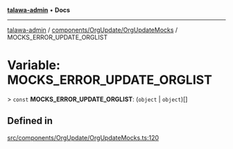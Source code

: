 [**talawa-admin**](../../../../README.md) • **Docs**

***

[talawa-admin](../../../../modules.md) / [components/OrgUpdate/OrgUpdateMocks](../README.md) / MOCKS\_ERROR\_UPDATE\_ORGLIST

# Variable: MOCKS\_ERROR\_UPDATE\_ORGLIST

\> `const` **MOCKS\_ERROR\_UPDATE\_ORGLIST**: (`object` \| `object`)[]

## Defined in

[src/components/OrgUpdate/OrgUpdateMocks.ts:120](https://github.com/PalisadoesFoundation/talawa-admin/blob/7496bb3a4c3730e7e3caee73f8bf91c3031e4ae6/src/components/OrgUpdate/OrgUpdateMocks.ts#L120)
